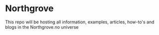 # Northgrove

This repo will be hosting all information, examples, articles, how-to's and blogs in the Northgrove.no universe

